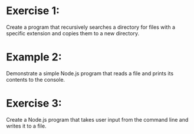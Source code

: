 # Exercise 1: <br>
Create a program that recursively searches a directory for files with a specific extension and copies them to a new directory.
<br>
# Example 2: <br>
Demonstrate a simple Node.js program that reads a file and prints its contents to the console.
<br>
# Exercise 3: <br>
Create a Node.js program that takes user input from the command line and writes it to a file.
